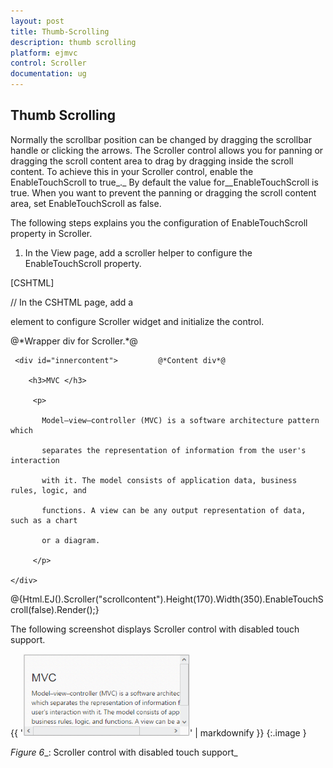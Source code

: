 ```yaml
---
layout: post
title: Thumb-Scrolling
description: thumb scrolling
platform: ejmvc
control: Scroller
documentation: ug
---
```


## Thumb Scrolling

Normally the scrollbar position can be changed by dragging the scrollbar handle or clicking the arrows. The Scroller control allows you for panning or dragging the scroll content area to drag by dragging inside the scroll content. To achieve this in your Scroller control, enable the EnableTouchScroll to true_._ By default the value for__EnableTouchScroll is true. When you want to prevent the panning or dragging the scroll content area, set EnableTouchScroll as false.

The following steps explains you the configuration of EnableTouchScroll property in Scroller. 

1. In the View page, add a scroller helper to configure the EnableTouchScroll property.





[CSHTML]

// In the CSHTML page, add a <div> element to configure Scroller widget and initialize the control.



<div id="scrollcontent">

  <div>                              @*Wrapper div for Scroller.*@

     <div id="innercontent">         @*Content div*@

        <h3>MVC </h3>

         <p>

           Model–view–controller (MVC) is a software architecture pattern which   

           separates the representation of information from the user's interaction

           with it. The model consists of application data, business rules, logic, and

           functions. A view can be any output representation of data, such as a chart

           or a diagram.

         </p>

    </div>

  </div>

</div>



@{Html.EJ().Scroller("scrollcontent").Height(170).Width(350).EnableTouchScroll(false).Render();}







The following screenshot displays Scroller control with disabled touch support.

{{ '![](Thumb-Scrolling_images/Thumb-Scrolling_img1.png)' | markdownify }}
{:.image }


_Figure_ _6__: Scroller control with disabled touch support_

